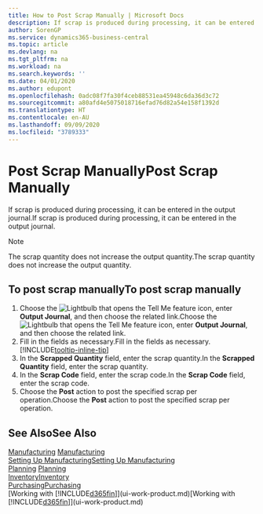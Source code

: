 ```yaml
---
title: How to Post Scrap Manually | Microsoft Docs
description: If scrap is produced during processing, it can be entered in the output journal. Note that the scrap quantity does not increase the output quantity.
author: SorenGP
ms.service: dynamics365-business-central
ms.topic: article
ms.devlang: na
ms.tgt_pltfrm: na
ms.workload: na
ms.search.keywords: ''
ms.date: 04/01/2020
ms.author: edupont
ms.openlocfilehash: 0adc08f7fa30f4ceb88531ea45948c6da36d3c72
ms.sourcegitcommit: a80afd4e5075018716efad76d82a54e158f1392d
ms.translationtype: HT
ms.contentlocale: en-AU
ms.lasthandoff: 09/09/2020
ms.locfileid: "3789333"
---
```

# <a name="post-scrap-manually"></a><span data-ttu-id="5bf0e-104">Post Scrap Manually</span><span class="sxs-lookup"><span data-stu-id="5bf0e-104">Post Scrap Manually</span></span>
<span data-ttu-id="5bf0e-105">If scrap is produced during processing, it can be entered in the output journal.</span><span class="sxs-lookup"><span data-stu-id="5bf0e-105">If scrap is produced during processing, it can be entered in the output journal.</span></span> 

> [!NOTE]
> <span data-ttu-id="5bf0e-106">The scrap quantity does not increase the output quantity.</span><span class="sxs-lookup"><span data-stu-id="5bf0e-106">The scrap quantity does not increase the output quantity.</span></span>  

## <a name="to-post-scrap-manually"></a><span data-ttu-id="5bf0e-107">To post scrap manually</span><span class="sxs-lookup"><span data-stu-id="5bf0e-107">To post scrap manually</span></span>  
1. <span data-ttu-id="5bf0e-108">Choose the ![Lightbulb that opens the Tell Me feature](media/ui-search/search_small.png "Tell me what you want to do") icon, enter **Output Journal**, and then choose the related link.</span><span class="sxs-lookup"><span data-stu-id="5bf0e-108">Choose the ![Lightbulb that opens the Tell Me feature](media/ui-search/search_small.png "Tell me what you want to do") icon, enter **Output Journal**, and then choose the related link.</span></span>  
2. <span data-ttu-id="5bf0e-109">Fill in the fields as necessary.</span><span class="sxs-lookup"><span data-stu-id="5bf0e-109">Fill in the fields as necessary.</span></span> [!INCLUDE[tooltip-inline-tip](includes/tooltip-inline-tip_md.md)]  
3. <span data-ttu-id="5bf0e-110">In the **Scrapped Quantity** field, enter the scrap quantity.</span><span class="sxs-lookup"><span data-stu-id="5bf0e-110">In the **Scrapped Quantity** field, enter the scrap quantity.</span></span>  
4. <span data-ttu-id="5bf0e-111">In the **Scrap Code** field, enter the scrap code.</span><span class="sxs-lookup"><span data-stu-id="5bf0e-111">In the **Scrap Code** field, enter the scrap code.</span></span>  
5. <span data-ttu-id="5bf0e-112">Choose the **Post** action to post the specified scrap per operation.</span><span class="sxs-lookup"><span data-stu-id="5bf0e-112">Choose the **Post** action to post the specified scrap per operation.</span></span>  

## <a name="see-also"></a><span data-ttu-id="5bf0e-113">See Also</span><span class="sxs-lookup"><span data-stu-id="5bf0e-113">See Also</span></span>  
<span data-ttu-id="5bf0e-114">[Manufacturing](production-manage-manufacturing.md)  </span><span class="sxs-lookup"><span data-stu-id="5bf0e-114">[Manufacturing](production-manage-manufacturing.md)  </span></span>  
[<span data-ttu-id="5bf0e-115">Setting Up Manufacturing</span><span class="sxs-lookup"><span data-stu-id="5bf0e-115">Setting Up Manufacturing</span></span>](production-configure-production-processes.md)  
<span data-ttu-id="5bf0e-116">[Planning](production-planning.md)    </span><span class="sxs-lookup"><span data-stu-id="5bf0e-116">[Planning](production-planning.md)    </span></span>  
[<span data-ttu-id="5bf0e-117">Inventory</span><span class="sxs-lookup"><span data-stu-id="5bf0e-117">Inventory</span></span>](inventory-manage-inventory.md)  
[<span data-ttu-id="5bf0e-118">Purchasing</span><span class="sxs-lookup"><span data-stu-id="5bf0e-118">Purchasing</span></span>](purchasing-manage-purchasing.md)  
<span data-ttu-id="5bf0e-119">[Working with [!INCLUDE[d365fin](includes/d365fin_md.md)]](ui-work-product.md)</span><span class="sxs-lookup"><span data-stu-id="5bf0e-119">[Working with [!INCLUDE[d365fin](includes/d365fin_md.md)]](ui-work-product.md)</span></span>
